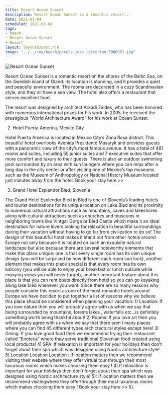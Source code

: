 ```yaml
---
title: Resort Ocean Sunset
description: Resort Ocean Sunset is a romantic resort...
date: 2021-01-04
scheduled: 2021-01-04
tags:
- beach
- Resort Ocean Sunset
- Resort
layout: layouts/post.njk
image: "../../img/beach/pexels-jess-loiterton-5006981.jpg"
---
```


![Resort Ocean Sunset](../../img/beach/pexels-jess-loiterton-5006981.jpg)

Resort Ocean Sunset is a romantic resort on the shores of the Baltic Sea, on the Swedish island of Öland. Its location is stunning, and it provides a quiet and peaceful environment. The rooms are decorated in a cozy Scandinavian style, and they all have a sea view. The hotel also offers a restaurant that serves excellent food.

The resort was designed by architect Arkadi Zaides, who has been honored with numerous international prizes for his work. In 2005, he received the prestigious “World Architecture Award” for his work at Ocean Sunset.

2. Hotel Puerta America, Mexico City

Hotel Puerta America is located in Mexico City’s Zona Rosa district. This beautiful hotel overlooks Avenida Presidente Masaryk and provides guests with a panoramic view of the city’s most famous avenue. It has a total of 481 rooms and suites, including 55 junior suites and 7 executive suites that offer more comfort and luxury to their guests. There is also an outdoor swimming pool surrounded by an area with sun loungers where you can relax after a long day in the city center or after visiting one of Mexico’s top museums such as the Museum of Anthropology or National History Museum located just minutes away from the hotel. Book your stay here >>















3. Grand Hotel Esplendor Bled, Slovenia

The Grand Hotel Esplendor Bled in Bled is one of Slovenia’s leading hotels and tourist destinations for its unique location on Lake Bled and its proximity to numerous natural attractions such as mountains, caves and lakeshores along with cultural attractions such as churches and museums in neighboring towns like Vintgar Gorge or Bled Castle which make it an ideal destination for nature lovers looking for relaxation in beautiful surroundings during their vacation without having to go far from civilization to do so! The design of this beautiful hotel makes it stand out from other hotels around Europe not only because it is located on such an exquisite natural landscape but also because there are several noteworthy elements that make this place unique: one is that every single room has its own unique design (you will be surprised by how different each room can look), another element that makes this place special is that every room has its own balcony (you will be able to enjoy your breakfast or lunch outside while enjoying views you will never forget), another important feature about this place is that you can rent boats directly from hotel so you can go kayaking along lake bled whenever you want! Since there are so many reasons why people consider this resort as one of the most romantic hotels around Europe we have decided to put together a list of reasons why we believe this place should be considered when planning your vacation: 1) Location: If you love nature then you will probably agree with us when we say that being surrounded by mountains, forests lakes , waterfalls etc…is definitely something worth being thankful about! 2) Rooms: If you love art then you will probably agree with us when we say that there aren’t many places where you can find 45 different types archictectural styles except here! 3) Dining: If you love good food then we recommend trying their restaurant called “Enoteca” where they serve traditional Slovenian food created using local products! 4) SPA: If relaxation is important for your holidays then don’t forget about their spa which was designed using Nordic architecture style! 5) Location Location Location : If location matters then we recommend visiting their website where they offer virtual tour through their most luxurious rooms which makes choosing them easy ! 4).If relaxation is important for your holidays then don’t forget about their spa which was designed using Nordic architecture style! 5): If location matters then we recommend visitingwhere they offerthrough their most luxurious rooms which makes choosing them easy ! Book your stay here >> 5).
